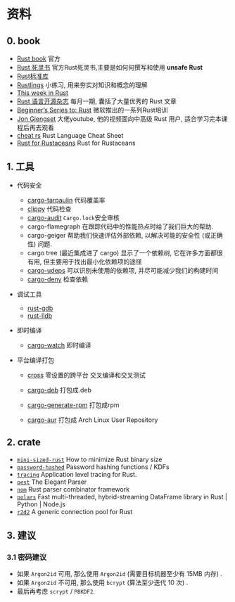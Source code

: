 # 资料

## 0. book

- [Rust book](https://doc.rust-lang.org/book/) 官方
- [Rust 死灵书](https://doc.rust-lang.org/nomicon/) 官方Rust死灵书,主要是如何何撰写和使用 **unsafe Rust**
- [Rust标准库](https://doc.rust-lang.org/stable/std/)
- [Rustlings](https://github.com/rust-lang/rustlings) 小练习, 用来夯实对知识和概念的理解
- [This week in Rust](https://github.com/rust-lang/this-week-in-rust)
- [Rust 语言开源杂志](https://github.com/RustMagazine/rust_magazine_2021) 每月一期, 囊括了大量优秀的 Rust 文章
- [Beginner’s Series to: Rust](https://www.youtube.com/playlist?list=PLlrxD0HtieHjbTjrchBwOVks_sr8EVW1x) 微软推出的一系列Rust培训
- [Jon Gjengset](https://www.youtube.com/channel/UC_iD0xppBwwsrM9DegC5cQQ) 大佬youtube, 他的视频面向中高级 Rust 用户, 适合学习完本课程后再去观看
- [cheat rs](https://cheats.rs/) Rust Language Cheat Sheet
- [Rust for Rustaceans]() Rust for Rustaceans

## 1. 工具


- 代码安全

  - [cargo-tarpaulin](https://crates.io/crates/cargo-tarpaulin) 代码覆盖率
  - [clippy](https://github.com/rust-lang/rust-clippy#clippy) 代码检查
  - [cargo-audit](https://crates.io/crates/cargo-audit) `Cargo.lock`安全审核
  - cargo-flamegraph 在跟踪代码中的性能热点时给了我们巨大的帮助.
  - cargo-geiger 帮助我们快速评估外部依赖, 以解决可能的安全性 (或正确性) 问题.
  - cargo tree (最近集成进了 cargo) 显示了一个依赖树, 它在许多方面都很有用, 但主要用于找出最小化依赖项的途径
  - [cargo-udeps](https://crates.io/crates/cargo-udeps) 可以识别未使用的依赖项, 并尽可能减少我们的构建时间
  - [cargo-deny](https://github.com/EmbarkStudios/cargo-deny) 检查依赖
- 调试工具
  - [rust-gdb](https://github.com/rust-lang/rust/blob/master/src/etc/rust-gdb)
  - [rust-lldb](https://github.com/rust-lang/rust/blob/master/src/etc/rust-lldb)
- 即时编译

  - [cargo-watch](https://crates.io/crates/cargo-watch) 即时编译
- 平台编译打包

  - [cross](https://github.com/cross-rs/cross) 零设置的跨平台 交叉编译和交叉测试
  - [cargo-deb](https://crates.io/crates/cargo-deb) 打包成.deb

  - [cargo-generate-rpm](https://github.com/cat-in-136/cargo-generate-rpm) 打包成rpm

  - [cargo-aur](https://crates.io/crates/cargo-aur) 打包成 Arch Linux User Repository

## 2. crate

- [`mini-sized-rust`](https://github.com/johnthagen/min-sized-rust) How to minimize Rust binary size
- [`password-hashed`](https://github.com/RustCrypto/password-hashes) Password hashing functions / KDFs
- [`tracing`](https://github.com/tokio-rs/tracing) Application level tracing for Rust.
- [`pest`](https://github.com/pest-parser/pest) The Elegant Parser
- [`nom`](https://github.com/Geal/nom) Rust parser combinator framework
- [`polars`](https://github.com/pola-rs/polars) Fast multi-threaded, hybrid-streaming DataFrame library in Rust | Python | Node.js
- [`r2d2`](https://github.com/sfackler/r2d2) A generic connection pool for Rust

## 3. 建议

### 3.1 密码建议

- 如果 `Argon2id` 可用, 那么使用 `Argon2id` (需要目标机器至少有 15MB 内存) . 
- 如果 `Argon2id` 不可用, 那么使用 `bcrypt` (算法至少迭代 10 次) . 
- 最后再考虑 `scrypt` / `PBKDF2`. 
